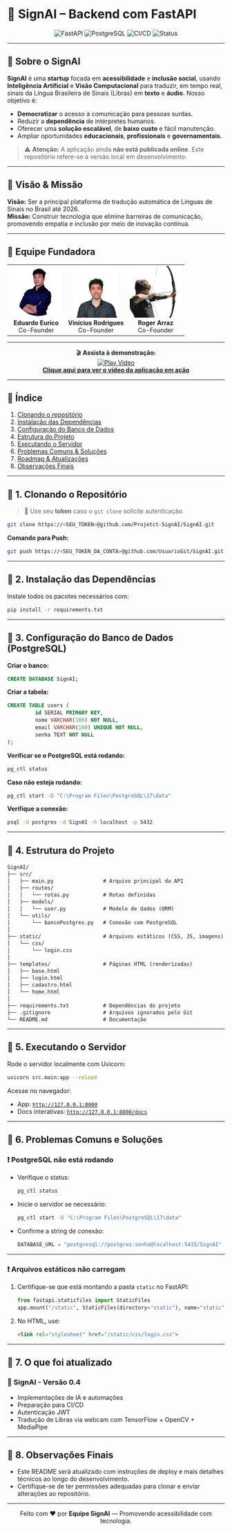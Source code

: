 # 🧠 SignAI – Backend com FastAPI

<div align="center">
   <img src="https://img.shields.io/badge/FastAPI-0.110.0-green?logo=fastapi" alt="FastAPI" />
   <img src="https://img.shields.io/badge/PostgreSQL-17-blue?logo=postgresql" alt="PostgreSQL" />
   <img src="https://img.shields.io/badge/CI/CD-ready-brightgreen?logo=githubactions" alt="CI/CD" />
   <img src="https://img.shields.io/badge/Status-Em%20Desenvolvimento-yellow" alt="Status" />
</div>

---

## 🚀 Sobre o SignAI

**SignAI** é uma **startup** focada em **acessibilidade** e **inclusão social**, usando **Inteligência Artificial** e **Visão Computacional** para traduzir, em tempo real, sinais da Língua Brasileira de Sinais (Libras) em **texto** e **áudio**. Nosso objetivo é:

- **Democratizar** o acesso à comunicação para pessoas surdas.
- Reduzir a **dependência** de intérpretes humanos.
- Oferecer uma **solução escalável**, de **baixo custo** e fácil manutenção.
- Ampliar oportunidades **educacionais**, **profissionais** e **governamentais**.

> ⚠️ **Atenção:** A aplicação ainda **não está publicada online**. Este repositório refere-se à versão local em desenvolvimento.

---

## 🎯 Visão & Missão

**Visão:** Ser a principal plataforma de tradução automática de Línguas de Sinais no Brasil até 2026.  
**Missão:** Construir tecnologia que elimine barreiras de comunicação, promovendo empatia e inclusão por meio de inovação contínua.

---

## 👥 Equipe Fundadora

<div align="center">
    <table>
         <tr>
             <td align="center">
                  <img src="app/static/images/eurico.png" alt="Fundador 1" style="width:120px; height:120px; object-fit:cover;" /><br>
                  <strong>Eduardo Eurico</strong><br>
                  Co-Founder
             </td>
             <td align="center">
                  <img src="app/static/images/vini.png" alt="Fundador 2" style="width:100px; height:120px; object-fit:cover;" /><br>
                  <strong>Vinícius Rodrigues</strong><br>
                  Co-Founder
             </td>
             <td align="center">
                  <img src="app/static/images/roger.png" alt="Fundador 3" style="width:120px; height:120px; object-fit:cover;" /><br>
                  <strong>Roger Arraz</strong><br>
                  Co-Founder
             </td>
         </tr>
    </table>
</div>

---

<div align="center">

🎬 <strong>Assista à demonstração:</strong><br>
<a href="https://youtu.be/HUchOBB0NRg" target="_blank">
   <img src="https://img.icons8.com/ios-filled/100/000000/play-button-circled.png" alt="Play Video" width="80" /><br>
   <b>Clique aqui para ver o vídeo da aplicação em ação</b>
</a>

</div>

---

## 📂 Índice

1. [Clonando o repositório](#-1-clonando-o-repositório)  
2. [Instalação das Dependências](#-2-instalação-das-dependências)  
3. [Configuração do Banco de Dados](#-3-configuração-do-banco-de-dados-postgresql)  
4. [Estrutura do Projeto](#-4-estrutura-do-projeto)  
5. [Executando o Servidor](#-5-executando-o-servidor)  
6. [Problemas Comuns & Soluções](#-6-problemas-comuns--soluções)  
7. [Roadmap & Atualizações](#-7-roadmap--atualizações)  
8. [Observações Finais](#-8-observações-finais)  

---

## 📌 1. Clonando o Repositório

> 🔐 Use seu **token** caso o `git clone` solicite autenticação.

```bash
git clone https://<SEU_TOKEN>@github.com/Projetct-SignAI/SignAI.git
```

**Comando para Push:**

```bash
git push https://<SEU_TOKEN_DA_CONTA>@github.com/UsuarioGit/SignAI.git
```

---

## 📌 2. Instalação das Dependências

Instale todos os pacotes necessários com:

```bash
pip install -r requirements.txt
```

---

## 📌 3. Configuração do Banco de Dados (PostgreSQL)

**Criar o banco:**
```sql
CREATE DATABASE SignAI;
```

**Criar a tabela:**
```sql
CREATE TABLE users (
         id SERIAL PRIMARY KEY,
         nome VARCHAR(100) NOT NULL,
         email VARCHAR(100) UNIQUE NOT NULL,
         senha TEXT NOT NULL
);
```

**Verificar se o PostgreSQL está rodando:**
```bash
pg_ctl status
```

**Caso não esteja rodando:**
```bash
pg_ctl start -D "C:\Program Files\PostgreSQL\17\data"
```

**Verifique a conexão:**
```bash
psql -U postgres -d SignAI -h localhost -p 5432
```

---

## 📌 4. Estrutura do Projeto

```plaintext
SignAI/
├── src/
│   ├── main.py                # Arquivo principal da API
│   ├── routes/
│   │   └── rotas.py           # Rotas definidas
│   ├── models/
│   │   └── user.py            # Modelo de dados (ORM)
│   └── utils/
│       └── bancoPostgres.py   # Conexão com PostgreSQL
│
├── static/                    # Arquivos estáticos (CSS, JS, imagens)
│   └── css/
│       └── login.css
│
├── templates/                 # Páginas HTML (renderizadas)
│   ├── base.html
│   ├── login.html
│   ├── cadastro.html
│   └── home.html
│
├── requirements.txt           # Dependências do projeto
├── .gitignore                 # Arquivos ignorados pelo Git
└── README.md                  # Documentação
```

---

## 📌 5. Executando o Servidor

Rode o servidor localmente com Uvicorn:

```bash
uvicorn src.main:app --reload
```

Acesse no navegador:

- App: [`http://127.0.0.1:8000`](http://127.0.0.1:8000)
- Docs interativas: [`http://127.0.0.1:8000/docs`](http://127.0.0.1:8000/docs)

---

## 📌 6. Problemas Comuns e Soluções

### ❗ PostgreSQL não está rodando

- Verifique o status:
    ```bash
    pg_ctl status
    ```
- Inicie o servidor se necessário:
    ```bash
    pg_ctl start -D "C:\Program Files\PostgreSQL\17\data"
    ```
- Confirme a string de conexão:
    ```python
    DATABASE_URL = "postgresql://postgres:senha@localhost:5432/SignAI"
    ```

---

### ❗ Arquivos estáticos não carregam

1. Certifique-se que está montando a pasta `static` no FastAPI:
      ```python
      from fastapi.staticfiles import StaticFiles
      app.mount("/static", StaticFiles(directory="static"), name="static")
      ```
2. No HTML, use:
      ```html
      <link rel="stylesheet" href="/static/css/login.css">
      ```

---

## 📌 7. O que foi atualizado

### 🚀 SignAI - Versão 0.4

- Implementações de IA e automações
- Preparação para CI/CD
- Autenticação JWT
- Tradução de Libras via webcam com TensorFlow + OpenCV + MediaPipe

---

## 📌 8. Observações Finais

- Este README será atualizado com instruções de deploy e mais detalhes técnicos ao longo do desenvolvimento.
- Certifique-se de ter permissões adequadas para clonar e enviar alterações ao repositório.

---

<div align="center">

Feito com ❤️ por <b>Equipe SignAI</b> — Promovendo acessibilidade com tecnologia.

</div>
